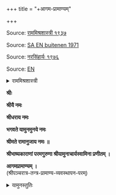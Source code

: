 +++
title = "+आगम-प्रामाण्यम्"

+++

Source: [राममिश्रशास्त्री १९३७](https://archive.org/details/agamapramanyam/page/n13/mode/1up)

Source: [SA EN buitenen 1971](https://archive.org/details/AgamaPramanyamSktEng/page/7/mode/1up)

Source: [नरसिंहार्यः १९७६](https://archive.org/details/narasimhachary-mudumby-n.-ed.-1976.-agama-pramanya-of-yamuna-archarya/page/n7/mode/2up)

Source: [EN](https://archive.org/details/yamunacharya/page/n7/mode/2up)




<details><summary>राममिश्रशास्त्री</summary>

The āgamaprāmānyam by śrī yāmunācāryaswāmin the Paramaguru of śrībhāśyācārya.  
Edited by A.S.T.S.P.S.M.M. M. rāmamiśraśāstri, Professor Sanskrit College  
1937
</details>


**श्रीः**

**श्रीयै नमः**

**श्रीधराय नमः**

**भगवते यामुनमुनये नमः**

**श्रीमते रामानुजाय नमः ॥**

**श्रीभाष्यकाराणां परमगुरुणा श्रीयामुनाचार्यस्वामिना प्रणीतम् ।**

**आगमप्रामाण्यम् ।**   
(श्रीपञ्चरात्र-तन्त्र-प्रामाण्य-व्यवस्थापन-परम्)

<details><summary>यामुनस्तुतिः</summary>

नमोनमो यामुनाय  
यामुनाय नमोनमः ।  
नमोनमो यामुनाय  
यामुनाय नमोनमः ।

</details>

